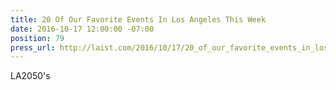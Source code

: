 ```yaml
---
title: 20 Of Our Favorite Events In Los Angeles This Week
date: 2016-10-17 12:00:00 -07:00
position: 79
press_url: http://laist.com/2016/10/17/20_of_our_favorite_events_in_los_an_48.php
---
```


LA2050's
